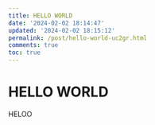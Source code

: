 ```yaml
---
title: HELLO WORLD
date: '2024-02-02 18:14:47'
updated: '2024-02-02 18:15:12'
permalink: /post/hello-world-uc2gr.html
comments: true
toc: true
---
```


# HELLO WORLD

HELOO

‍
